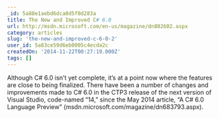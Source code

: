 ```yaml
---
_id: 5a88e1aebd6dca0d5f0d283a
title: The New and Improved C# 6.0
url: http://msdn.microsoft.com/en-us/magazine/dn802602.aspx
category: articles
slug: 'the-new-and-improved-c-6-0-2'
user_id: 5a83ce59d6eb0005c4ecda2c
createdOn: '2014-11-22T00:27:19.000Z'
tags: []
---
```


Although C# 6.0 isn’t yet complete, it’s at a point now where the features are close to being finalized. There have been a number of changes and improvements made to C# 6.0 in the CTP3 release of the next version of Visual Studio, code-named “14,” since the May 2014 article, “A C# 6.0 Language Preview” (msdn.microsoft.com/magazine/dn683793.aspx).
